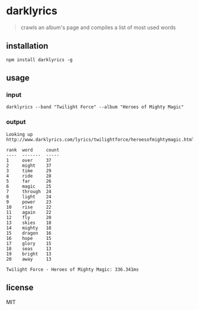 # darklyrics

> crawls an album's page and compiles a list of most used words

## installation

```
npm install darklyrics -g
```

## usage

### input

```
darklyrics --band "Twilight Force" --album "Heroes of Mighty Magic"
```

### output

```
Looking up http://www.darklyrics.com/lyrics/twilightforce/heroesofmightymagic.html

rank  word     count
----  -------  -----
1     over     37
2     might    37
3     time     29
4     ride     28
5     far      26
6     magic    25
7     through  24
8     light    24
9     power    23
10    rise     22
11    again    22
12    fly      20
13    skies    18
14    mighty   18
15    dragon   16
16    hope     15
17    glory    15
18    seas     13
19    bright   13
20    away     13

Twilight Force - Heroes of Mighty Magic: 336.341ms
```

## license

MIT
